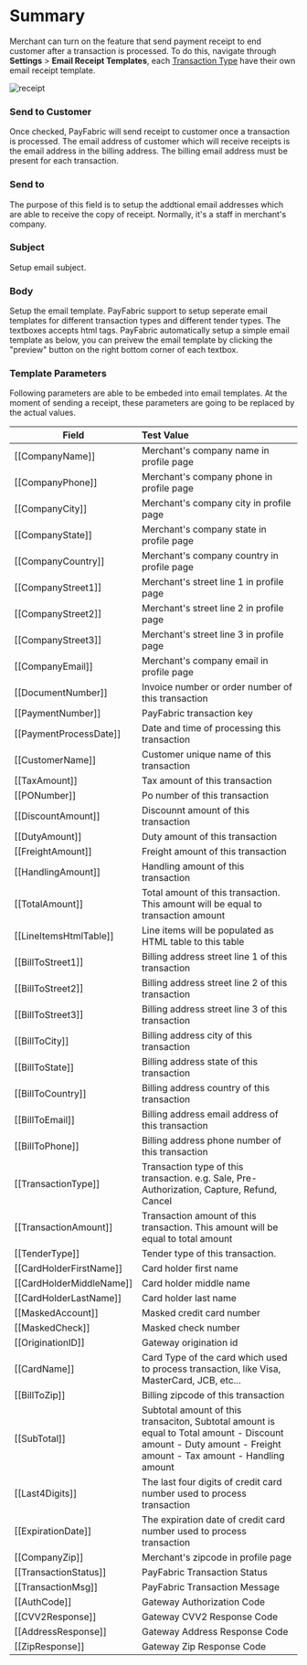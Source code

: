 # Summary
Merchant can turn on the feature that send payment receipt to end customer after a transaction is processed. To do this, navigate through **Settings** > **Email Receipt Templates**, each [Transaction Type](Transaction%20Types.md) have their own email receipt template.

![receipt](https://raw.githubusercontent.com/PayFabric/Portal/master/PayFabric/Sections/Screenshots/EmailReceiptTemplates.png)

### Send to Customer
Once checked, PayFabric will send receipt to customer once a transaction is processed. The email address of customer which will receive receipts is the email address in the billing address. The billing email address must be present for each transaction.

### Send to
The purpose of this field is to setup the addtional email addresses which are able to receive the copy of receipt. Normally, it's a staff in merchant's company.

### Subject
Setup email subject.

### Body
Setup the email template. PayFabric support to setup seperate email templates for different transaction types and different tender types. The textboxes accepts html tags. PayFabric automatically setup a simple email template as below, you can preivew the email template by clicking the "preview" button on the right bottom corner of each textbox.

### Template Parameters
Following parameters are able to be embeded into email templates. At the moment of sending a receipt, these parameters are going to be replaced by the actual values.

| Field                 | Test Value                               | 
| --------------------- |:---------------------------------------- | 
| \[\[CompanyName\]\]   | Merchant's company name in profile page  | 
| \[\[CompanyPhone\]\]  | Merchant's company phone in profile page |
| \[\[CompanyCity\]\]   | Merchant's company city in profile page  |
| \[\[CompanyState\]\]  | Merchant's company state in profile page |
| \[\[CompanyCountry\]\]   | Merchant's company country in profile page|
| \[\[CompanyStreet1\]\]   | Merchant's street line 1 in profile page|
| \[\[CompanyStreet2\]\]   | Merchant's street line 2 in profile page|
| \[\[CompanyStreet3\]\]   | Merchant's street line 3 in profile page|
| \[\[CompanyEmail\]\]   | Merchant's company email in profile page|
| \[\[DocumentNumber\]\]   | Invoice number or order number of this transaction|
| \[\[PaymentNumber\]\]   | PayFabric transaction key|
| \[\[PaymentProcessDate\]\]   | Date and time of processing this transaction|
| \[\[CustomerName\]\]   | Customer unique name of this transaction |
| \[\[TaxAmount\]\]   | Tax amount of this transaction|
| \[\[PONumber\]\]   | Po number of this transaction|
| \[\[DiscountAmount\]\]   | Discounnt amount of this transaction |
| \[\[DutyAmount\]\]   | Duty amount of this transaction |
| \[\[FreightAmount\]\]   | Freight amount of this transaction|
| \[\[HandlingAmount\]\]   | Handling amount of this transaction|
| \[\[TotalAmount\]\]   | Total amount of this transaction. This amount will be equal to transaction amount |
| \[\[LineItemsHtmlTable\]\]   | Line items will be populated as HTML table to this table|
| \[\[BillToStreet1\]\]   | Billing address street line 1 of this transaction|
| \[\[BillToStreet2\]\]   | Billing address street line 2 of this transaction|
| \[\[BillToStreet3\]\]   | Billing address street line 3 of this transaction|
| \[\[BillToCity\]\]   | Billing address city of this transaction|
| \[\[BillToState\]\]   | Billing address state of this transaction|
| \[\[BillToCountry\]\]   | Billing address country of this transaction|
| \[\[BillToEmail\]\]   | Billing address email address of this transaction|
| \[\[BillToPhone\]\]   | Billing address phone number of this transaction|
| \[\[TransactionType\]\]   | Transaction type of this transaction. e.g. Sale, Pre-Authorization, Capture, Refund, Cancel|
| \[\[TransactionAmount\]\]   | Transaction amount of this transaction. This amount will be equal to total amount|
| \[\[TenderType\]\]   | Tender type of this transaction. |
| \[\[CardHolderFirstName\]\]   | Card holder first name|
| \[\[CardHolderMiddleName\]\]   | Card holder middle name|
| \[\[CardHolderLastName\]\]   | Card holder last name|
| \[\[MaskedAccount\]\]   | Masked credit card number|
| \[\[MaskedCheck\]\]   | Masked check number|
| \[\[OriginationID\]\]   | Gateway origination id|
| \[\[CardName\]\]   |Card Type of the card which used to process transaction, like Visa, MasterCard, JCB, etc...|
| \[\[BillToZip\]\]   | Billing zipcode of this transaction|
| \[\[SubTotal\]\]   | Subtotal amount of this transaciton, Subtotal amount is equal to Total amount - Discount amount - Duty amount - Freight amount - Tax amount - Handling amount|
| \[\[Last4Digits\]\]   | The last four digits of credit card number used to process transaction|
| \[\[ExpirationDate\]\]   | The expiration date of credit card number used to process transaction|
| \[\[CompanyZip\]\]   | Merchant's zipcode in profile page|
| \[\[TransactionStatus\]\]   | PayFabric Transaction Status|
| \[\[TransactionMsg\]\]   | PayFabric Transaction Message|
| \[\[AuthCode\]\]   | Gateway Authorization Code|
| \[\[CVV2Response\]\]   | Gateway CVV2 Response Code|
| \[\[AddressResponse\]\]   | Gateway Address Response Code|
| \[\[ZipResponse\]\]   | Gateway Zip Response Code|
